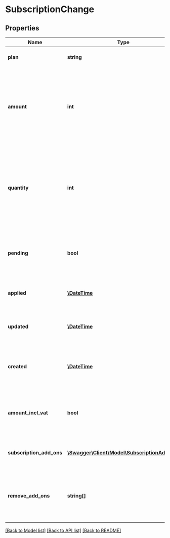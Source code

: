 # SubscriptionChange

## Properties
Name | Type | Description | Notes
------------ | ------------- | ------------- | -------------
**plan** | **string** | The handle of the plan to change to | [optional] 
**amount** | **int** | Optional custom per quantity plan price. If provided the plan price billed for each billing period will be overridden by this price. | [optional] 
**quantity** | **int** | Optional quantity of the plan product for this subscription. If not provided the default is the default plan quantity defined for the plan. | [optional] 
**pending** | **bool** | Whether this is a pending change at next renewal, or it has been applied | 
**applied** | [**\DateTime**](\DateTime.md) | If defined the change was applied on this date and time | [optional] 
**updated** | [**\DateTime**](\DateTime.md) | Date and time of update of pending change | [optional] 
**created** | [**\DateTime**](\DateTime.md) | Date when the change was created. In [ISO-8601](http://en.wikipedia.org/wiki/ISO_8601) extended offset date-time format. | 
**amount_incl_vat** | **bool** | Whether the optional amount is including VAT. Defaults to true. | [optional] 
**subscription_add_ons** | [**\Swagger\Client\Model\SubscriptionAddOn[]**](SubscriptionAddOn.md) | List of subscription add-ons to create in change | [optional] 
**remove_add_ons** | **string[]** | Subscription add-ons to remove from subscription by subscription add-on handle | [optional] 

[[Back to Model list]](../README.md#documentation-for-models) [[Back to API list]](../README.md#documentation-for-api-endpoints) [[Back to README]](../README.md)


